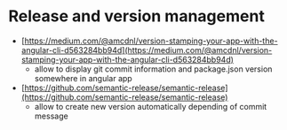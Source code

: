 # Release and version management

* [https://medium.com/@amcdnl/version-stamping-your-app-with-the-angular-cli-d563284bb94d](https://medium.com/@amcdnl/version-stamping-your-app-with-the-angular-cli-d563284bb94d)
  * allow to display git commit information and package.json version somewhere in angular app
* [https://github.com/semantic-release/semantic-release](https://github.com/semantic-release/semantic-release)
  * allow to create  new version automatically depending of commit message

